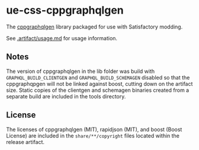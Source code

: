 # ue-css-cppgraphqlgen

The [cppgraphqlgen](https://github.com/microsoft/cppgraphqlgen) library packaged for use with Satisfactory modding.

See [.artifact/usage.md](.artifact/usage.md) for usage information.

## Notes

The version of cppgraphqlgen in the lib folder was build with `GRAPHQL_BUILD_CLIENTGEN` and
`GRAPHQL_BUILD_SCHEMAGEN` disabled so that the cppgraphqpgen will not be linked against boost,
cutting down on the artifact size. Static copies of the clientgen and schemagen binaries
created from a separate build are included in the tools directory.

## License

The licenses of cppgraphqlgen (MIT), rapidjson (MIT), and boost (Boost License)
are included in the `share/**/copyright` files located within the release artifact.
